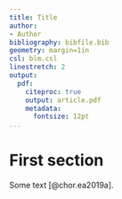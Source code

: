 ```yaml
---
title: Title
author:
- Author
bibliography: bibfile.bib
geometry: margin=1in
csl: blm.csl
linestretch: 2
output:
  pdf:
    citeproc: true
    output: article.pdf
    metadata:
      fontsize: 12pt
...
```


# First section

Some text [@chor.ea2019a].

